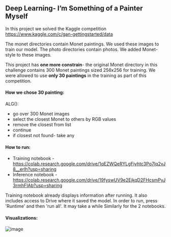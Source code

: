 ## Deep Learning- I’m Something of a Painter Myself
In this project we solved the Kaggle competition https://www.kaggle.com/c/gan-gettingstarted/data

The monet directories contain Monet paintings. We used these images to train our model.
The photo directories contain photos. We added Monet-style to these images.

This project has **one more constrain**- the original Monet directory in this challenge contains 300 Monet paintings sized 256x256 for
training.
We were allowed to use **only 30 paintings** in the training as part of this
competition.
#### How we chose 30 painting:
ALG():
- go over 300 Monet images
- select the closest Monet to others by
 RGB values
- remove the closest from list
- continue
- if closest not found- take any


#### How to run:

* Training notebook - https://colab.research.google.com/drive/1qEZWQeRYLgFiyhtc3Po7lq2vJ8__erlh?usp=sharing
* Inference notebook - https://colab.research.google.com/drive/19fyswUV9e2EjkqD2FHcsmPyJ3rmhFIAb?usp=sharing

Training notebook already displays information after running.
It also includes access to Drive where it saved the model.
In order to run, press 'Runtime' and then 'run all'.
It may take a while
Similarly for the 2 notebooks.

#### Visualizations:

![image](https://user-images.githubusercontent.com/58748407/138842118-e7ce022a-446b-4bc0-b2f3-239717aa19d3.png)

